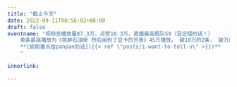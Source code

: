 ```yaml
---
title: "截止今天"
date: 2022-09-11T00:56:02+08:00
draft: false
eventname: "视频总播放量87.3万，点赞10.3万，直播最高舰队59（没记错的话！）     \n \n
    单条最高播放为《挑衅石油佬 然后闻到了显卡的芳香》45万播放。 破10万的2条， 破万的4条。 \n\n\n
    **[偷偷塞点给panpan的话]({{< ref \"posts/i-want-to-tell-u\" >}})**
    "

innerlink: 

---
```


